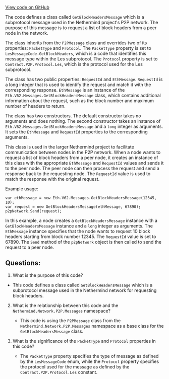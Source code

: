 [View code on GitHub](https://github.com/nethermindeth/nethermind/Nethermind.Network/P2P/Subprotocols/Les/Messages/GetBlockHeadersMessage.cs)

The code defines a class called `GetBlockHeadersMessage` which is a subprotocol message used in the Nethermind project's P2P network. The purpose of this message is to request a list of block headers from a peer node in the network. 

The class inherits from the `P2PMessage` class and overrides two of its properties: `PacketType` and `Protocol`. The `PacketType` property is set to `LesMessageCode.GetBlockHeaders`, which is a code that identifies this message type within the Les subprotocol. The `Protocol` property is set to `Contract.P2P.Protocol.Les`, which is the protocol used for the Les subprotocol.

The class has two public properties: `RequestId` and `EthMessage`. `RequestId` is a long integer that is used to identify the request and match it with the corresponding response. `EthMessage` is an instance of the `Eth.V62.Messages.GetBlockHeadersMessage` class, which contains additional information about the request, such as the block number and maximum number of headers to return.

The class has two constructors. The default constructor takes no arguments and does nothing. The second constructor takes an instance of `Eth.V62.Messages.GetBlockHeadersMessage` and a `long` integer as arguments. It sets the `EthMessage` and `RequestId` properties to the corresponding arguments.

This class is used in the larger Nethermind project to facilitate communication between nodes in the P2P network. When a node wants to request a list of block headers from a peer node, it creates an instance of this class with the appropriate `EthMessage` and `RequestId` values and sends it to the peer node. The peer node can then process the request and send a response back to the requesting node. The `RequestId` value is used to match the response with the original request. 

Example usage:

```
var ethMessage = new Eth.V62.Messages.GetBlockHeadersMessage(12345, 10);
var request = new GetBlockHeadersMessage(ethMessage, 67890);
p2pNetwork.Send(request);
``` 

In this example, a node creates a `GetBlockHeadersMessage` instance with a `GetBlockHeadersMessage` instance and a `long` integer as arguments. The `EthMessage` instance specifies that the node wants to request 10 block headers starting from block number 12345. The `RequestId` value is set to 67890. The `Send` method of the `p2pNetwork` object is then called to send the request to a peer node.
## Questions: 
 1. What is the purpose of this code?
   - This code defines a class called `GetBlockHeadersMessage` which is a subprotocol message used in the Nethermind network for requesting block headers.

2. What is the relationship between this code and the `Nethermind.Network.P2P.Messages` namespace?
   - This code is using the `P2PMessage` class from the `Nethermind.Network.P2P.Messages` namespace as a base class for the `GetBlockHeadersMessage` class.

3. What is the significance of the `PacketType` and `Protocol` properties in this code?
   - The `PacketType` property specifies the type of message as defined by the `LesMessageCode` enum, while the `Protocol` property specifies the protocol used for the message as defined by the `Contract.P2P.Protocol.Les` constant.